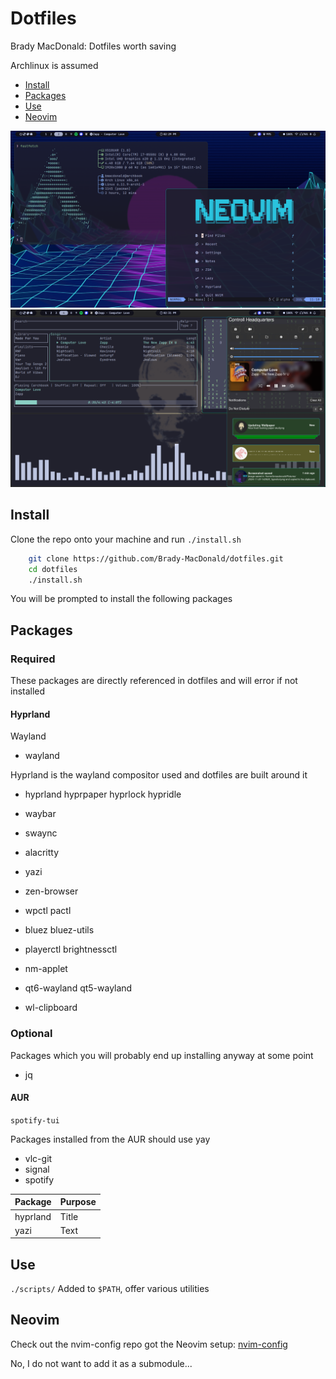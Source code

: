 # Dotfiles

Brady MacDonald: Dotfiles worth saving

Archlinux is assumed

- [Install](#Install)
- [Packages](#Packages)
- [Use](#Use)
- [Neovim](#Neovim)

![Windows](screeshots/windows.png)
![Music](screeshots/music.png)

## Install

Clone the repo onto your machine and run `./install.sh`

```bash
    git clone https://github.com/Brady-MacDonald/dotfiles.git
    cd dotfiles
    ./install.sh
```

You will be prompted to install the following packages

## Packages

### Required

These packages are directly referenced in dotfiles and will error if not installed

#### Hyprland

Wayland
- wayland

Hyprland is the wayland compositor used and dotfiles are built around it
- hyprland hyprpaper hyprlock hypridle


- waybar
- swaync
- alacritty
- yazi
- zen-browser

- wpctl pactl
- bluez bluez-utils
- playerctl brightnessctl
- nm-applet 
- qt6-wayland qt5-wayland
- wl-clipboard

### Optional

Packages which you will probably end up installing anyway at some point

- jq

#### AUR

`spotify-tui`

Packages installed from the AUR should use yay

- vlc-git
- signal
- spotify

| Package       | Purpose       |
| ------------- | ------------- |
| hyprland      | Title         |
| yazi          | Text          |

## Use

`./scripts/`
Added to `$PATH`, offer various utilities

## Neovim

Check out the nvim-config repo got the Neovim setup: [nvim-config](https://github.com/Brady-MacDonald/nvim-config.git)

No, I do not want to add it as a submodule...

